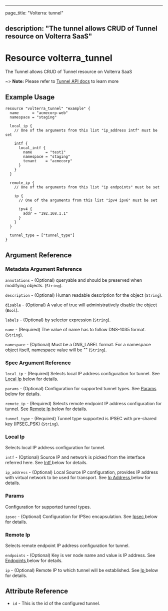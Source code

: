 ---

page_title: "Volterra: tunnel"

description: "The tunnel allows CRUD of Tunnel resource on Volterra SaaS"
-------------------------------------------------------------------------

Resource volterra_tunnel
========================

The Tunnel allows CRUD of Tunnel resource on Volterra SaaS

~> **Note:** Please refer to [Tunnel API docs](https://volterra.io/docs/api/tunnel) to learn more

Example Usage
-------------

```hcl
resource "volterra_tunnel" "example" {
  name      = "acmecorp-web"
  namespace = "staging"

  local_ip {
    // One of the arguments from this list "ip_address intf" must be set

    intf {
      local_intf {
        name      = "test1"
        namespace = "staging"
        tenant    = "acmecorp"
      }
    }
  }

  remote_ip {
    // One of the arguments from this list "ip endpoints" must be set

    ip {
      // One of the arguments from this list "ipv4 ipv6" must be set

      ipv4 {
        addr = "192.168.1.1"
      }
    }
  }

  tunnel_type = ["tunnel_type"]
}

```

Argument Reference
------------------

### Metadata Argument Reference

`annotations` - (Optional) queryable and should be preserved when modifying objects. (`String`).

`description` - (Optional) Human readable description for the object (`String`).

`disable` - (Optional) A value of true will administratively disable the object (`Bool`).

`labels` - (Optional) by selector expression (`String`).

`name` - (Required) The value of name has to follow DNS-1035 format. (`String`).

`namespace` - (Optional) Must be a DNS_LABEL format. For a namespace object itself, namespace value will be "" (`String`).

### Spec Argument Reference

`local_ip` - (Required) Selects local IP address configuration for tunnel. See [Local Ip ](#local-ip) below for details.

`params` - (Optional) Configuration for supported tunnel types. See [Params ](#params) below for details.

`remote_ip` - (Required) Selects remote endpoint IP address configuration for tunnel. See [Remote Ip ](#remote-ip) below for details.

`tunnel_type` - (Required) Tunnel type supported is IPSEC with pre-shared key (IPSEC_PSK) (`String`).

### Local Ip

Selects local IP address configuration for tunnel.

`intf` - (Optional) Source IP and network is picked from the interface referred here. See [Intf ](#intf) below for details.

`ip_address` - (Optional) Local Source IP configuration, provides IP address with virtual network to be used for transport. See [Ip Address ](#ip-address) below for details.

### Params

Configuration for supported tunnel types.

`ipsec` - (Optional) Configuration for IPSec encapsulation. See [Ipsec ](#ipsec) below for details.

### Remote Ip

Selects remote endpoint IP address configuration for tunnel.

`endpoints` - (Optional) Key is ver node name and value is IP address. See [Endpoints ](#endpoints) below for details.

`ip` - (Optional) Remote IP to which tunnel will be established. See [Ip ](#ip) below for details.

Attribute Reference
-------------------

-	`id` - This is the id of the configured tunnel.
